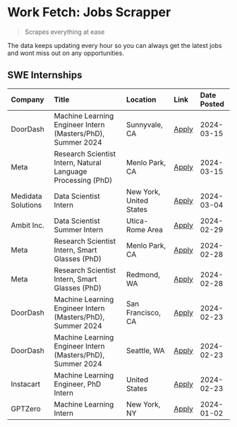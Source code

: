 # Work Fetch: Jobs Scrapper
> Scrapes everything at ease

The data keeps updating every hour so you can always get the latest jobs and wont miss out on any opportunities.

## SWE Internships
<!--START_SECTION:workfetch-->
| Company            | Title                                                        | Location                | Link                                                                                                                                                                                                                                                                   | Date Posted   |
|:-------------------|:-------------------------------------------------------------|:------------------------|:-----------------------------------------------------------------------------------------------------------------------------------------------------------------------------------------------------------------------------------------------------------------------|:--------------|
| DoorDash           | Machine Learning Engineer Intern (Masters/PhD), Summer 2024  | Sunnyvale, CA           | [Apply](https://www.linkedin.com/jobs/view/machine-learning-engineer-intern-masters-phd-summer-2024-at-doordash-3736454973?refId=XpDR2PTnJeahYWATRnmvHw%3D%3D&trackingId=LtBmIA7qyfNr3GyBqAvDdQ%3D%3D&position=3&pageNum=0&trk=public_jobs_jserp-result_search-card)   | 2024-03-15    |
| Meta               | Research Scientist Intern, Natural Language Processing (PhD) | Menlo Park, CA          | [Apply](https://www.linkedin.com/jobs/view/research-scientist-intern-natural-language-processing-phd-at-meta-3858718375?refId=XpDR2PTnJeahYWATRnmvHw%3D%3D&trackingId=8gVWyBh41UJhtUnSComrYQ%3D%3D&position=7&pageNum=0&trk=public_jobs_jserp-result_search-card)      | 2024-03-15    |
| Medidata Solutions | Data Scientist Intern                                        | New York, United States | [Apply](https://www.linkedin.com/jobs/view/data-scientist-intern-at-medidata-solutions-3810253704?refId=XpDR2PTnJeahYWATRnmvHw%3D%3D&trackingId=ohcQKAr0mNca6fQh2WtW0Q%3D%3D&position=9&pageNum=0&trk=public_jobs_jserp-result_search-card)                            | 2024-03-04    |
| Ambit Inc.         | Data Scientist Summer Intern                                 | Utica-Rome Area         | [Apply](https://www.linkedin.com/jobs/view/data-scientist-summer-intern-at-ambit-inc-3843121918?refId=XpDR2PTnJeahYWATRnmvHw%3D%3D&trackingId=qbeW0pjcaXvnGMYLFpQdGA%3D%3D&position=10&pageNum=0&trk=public_jobs_jserp-result_search-card)                             | 2024-02-29    |
| Meta               | Research Scientist Intern, Smart Glasses (PhD)               | Menlo Park, CA          | [Apply](https://www.linkedin.com/jobs/view/research-scientist-intern-smart-glasses-phd-at-meta-3811308332?refId=XpDR2PTnJeahYWATRnmvHw%3D%3D&trackingId=4g7LeMgha9q2lT6TAg8Qlw%3D%3D&position=11&pageNum=0&trk=public_jobs_jserp-result_search-card)                   | 2024-02-28    |
| Meta               | Research Scientist Intern, Smart Glasses (PhD)               | Redmond, WA             | [Apply](https://www.linkedin.com/jobs/view/research-scientist-intern-smart-glasses-phd-at-meta-3811304794?refId=XpDR2PTnJeahYWATRnmvHw%3D%3D&trackingId=9Z1isehHcQkbpIYivSBNqg%3D%3D&position=12&pageNum=0&trk=public_jobs_jserp-result_search-card)                   | 2024-02-28    |
| DoorDash           | Machine Learning Engineer Intern (Masters/PhD), Summer 2024  | San Francisco, CA       | [Apply](https://www.linkedin.com/jobs/view/machine-learning-engineer-intern-masters-phd-summer-2024-at-doordash-3736457737?refId=XpDR2PTnJeahYWATRnmvHw%3D%3D&trackingId=32s33Hq8l1HzAmURW1R%2BTA%3D%3D&position=2&pageNum=0&trk=public_jobs_jserp-result_search-card) | 2024-02-23    |
| DoorDash           | Machine Learning Engineer Intern (Masters/PhD), Summer 2024  | Seattle, WA             | [Apply](https://www.linkedin.com/jobs/view/machine-learning-engineer-intern-masters-phd-summer-2024-at-doordash-3736455966?refId=XpDR2PTnJeahYWATRnmvHw%3D%3D&trackingId=Wk2IPs%2Byt2f1pkjXzcDzWw%3D%3D&position=4&pageNum=0&trk=public_jobs_jserp-result_search-card) | 2024-02-23    |
| Instacart          | Machine Learning Engineer, PhD Intern                        | United States           | [Apply](https://www.linkedin.com/jobs/view/machine-learning-engineer-phd-intern-at-instacart-3815634369?refId=XpDR2PTnJeahYWATRnmvHw%3D%3D&trackingId=%2B8bNFgWv8NSP9ZI7Wu5vWg%3D%3D&position=5&pageNum=0&trk=public_jobs_jserp-result_search-card)                    | 2024-02-23    |
| GPTZero            | Machine Learning Intern                                      | New York, NY            | [Apply](https://www.linkedin.com/jobs/view/machine-learning-intern-at-gptzero-3796844451?refId=XpDR2PTnJeahYWATRnmvHw%3D%3D&trackingId=b9KN%2FK9kNMHQwP3XIi1dqA%3D%3D&position=8&pageNum=0&trk=public_jobs_jserp-result_search-card)                                   | 2024-01-02    |
<!--END_SECTION:workfetch-->
